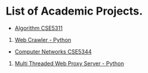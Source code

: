 # List of Academic Projects.

* [Algorithm CSE5311](https://github.com/srvuta/Academic-Projects/tree/master/Algorithms)
 1. [Web Crawler - Python](https://github.com/srvuta/Academic-Projects/tree/master/Algorithms)
* [Computer Networks CSE5344](https://github.com/srvuta/Academic-Projects/tree/master/Computer%20Networks)
 1. [Multi Threaded Web Proxy Server - Python](https://github.com/srvuta/Academic-Projects/tree/master/Computer%20Networks)
 
